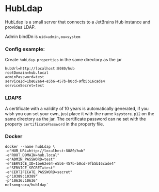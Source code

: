 # HubLdap

HubLdap is a small server that connects to a JetBrains Hub instance and provides LDAP. 

Admin bindDn is `uid=admin,ou=system`

### Config example:

Create `hubLdap.properties` in the same directory as the jar

    hubUrl=http://localhost:8080/hub
    rootDomain=hub.local
    adminPassword=test
    serviceId=1be62e64-e5b6-457b-b0cd-9fb5b16cade4
    serviceSecret=test
    


### LDAPS

A certificate with a validity of 10 years is automatically generated,
if you wish you can set your own, just place it with the name `keystore.p12`
on the same directory as the jar.
The certificate password can ne set with the property `certificatePassword` in the property file.

### Docker

    docker --name hubLdap \
    -e"HUB_URL=http://localhost:8080/hub"
    -e"ROOT_DOMAIN=hub.local"
    -e"ADMIN_PASSWORD=test"
    -e"SERVICE_ID=1be62e64-e5b6-457b-b0cd-9fb5b16cade4"
    -e"SERVICE_SECRET=test"
    -e"CERTIFICATE_PASSWORD=secret"
    -p"10389:10389"
    -p"10636:10636"
    nelsongraca/hubldap` 
